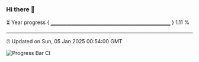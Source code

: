 ### Hi there 👋

⏳ Year progress { ▁▁▁▁▁▁▁▁▁▁▁▁▁▁▁▁▁▁▁▁▁▁▁▁▁▁▁▁▁▁ } 1.11 %

---

⏰ Updated on Sun, 05 Jan 2025 00:54:00 GMT

![Progress Bar CI](https://github.com/Shyam-Makwana/GitHub-Actions-Demo/workflows/Progress%20Bar%20CI/badge.svg)
